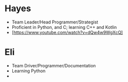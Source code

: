 # Hayes
  * Team Leader/Head Programmer/Strategist
  * Proficient in Python, and C; learning C++ and Kotlin
  * [https://www.youtube.com/watch?v=dQw4w9WgXcQ]

# Eli
  * Team Driver/Programmer/Documentation
  * Learning Python
  * 
